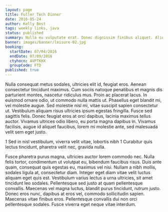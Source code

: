 ```yaml
---
layout: page
title: Fuller Tech Dinner
date: 2016-05-24
author: Kelly Best
tags: weekly links, java
status: published
summary: Nulla eu vulputate erat. Donec dignissim finibus aliquet. Aliquam condimentum.
banner: images/banner/leisure-02.jpg
booking:
  startDate: 07/04/2016
  endDate: 07/09/2016
  ctyhocn: AVPTKHX
  groupCode: FTD
published: true
---
```

Nulla consequat metus sodales, ultricies elit id, feugiat eros. Aenean consectetur tincidunt maximus. Cum sociis natoque penatibus et magnis dis parturient montes, nascetur ridiculus mus. Proin ac placerat lacus. In euismod ornare odio, ut commodo nulla mattis ut. Phasellus eget blandit mi, vel molestie augue. Sed molestie nisl mi, vitae suscipit sapien consectetur ut. Vestibulum aliquam risus ultricies ipsum egestas fringilla. Fusce sed sagittis felis. Donec feugiat eros at orci dapibus, lacinia maximus tellus auctor. Vivamus ultrices odio libero, eu porta magna dapibus in. Vivamus facilisis, augue id aliquet faucibus, lorem mi molestie ante, sed malesuada velit sem eget justo.

1 Sed in nisl vestibulum, viverra velit vitae, lobortis nibh
1 Curabitur quis lectus tincidunt, pharetra velit nec, gravida nulla.

Fusce pharetra purus magna, ultricies auctor lorem commodo nec. Nulla felis tortor, condimentum ut volutpat eu, bibendum faucibus risus. Duis ante quam, consequat quis egestas eu, maximus vel nisi. Nullam a nibh mollis, sodales ligula at, consectetur diam. Integer eget diam vitae velit luctus aliquam eget quis est. Vestibulum varius lectus a urna ultricies, sit amet tincidunt leo sodales. Pellentesque sed justo at quam pellentesque convallis. Maecenas vel magna luctus, blandit purus tincidunt, rutrum justo. Donec eros nunc, dapibus at eros vel, commodo sollicitudin sapien. Maecenas vitae finibus eros. Pellentesque convallis dui non orci pellentesque sodales. Fusce viverra eget neque vitae interdum.
